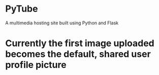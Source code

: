 # PyTube
A multimedia hosting site built using Python and Flask 

# Currently the first image uploaded becomes the default, shared user profile picture
